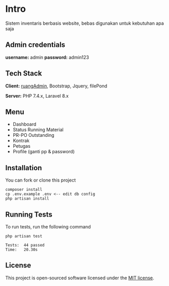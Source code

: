 # Intro
Sistem inventaris berbasis website, bebas digunakan untuk kebutuhan apa saja


## Admin credentials
**username:** admin
**password:** admin123

## Tech Stack

**Client:** [ruangAdmin](https://github.com/indrijunanda/RuangAdmin), Bootstrap, Jquery, filePond

**Server:** PHP 7.4.x, Laravel 8.x

  
## Menu

- Dashboard
- Status Running Material
- PR-PO Outstanding
- Kontrak
- Petugas
- Profile (ganti pp & password)
  
## Installation 

You can fork or clone this project

```
composer install
cp .env.example .env <-- edit db config
php artisan install
```

## Running Tests

To run tests, run the following command

```
php artisan test
```

```
Tests:  44 passed
Time:   20.30s
```


## License

This project is open-sourced software licensed under the [MIT license](https://opensource.org/licenses/MIT). 
